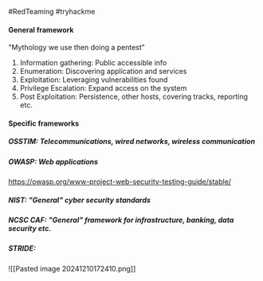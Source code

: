 #RedTeaming #tryhackme 
#### General framework 
"Mythology we use then doing a pentest"
1. Information gathering: Public accessible info 
2. Enumeration: Discovering application and services 
3. Exploitation: Leveraging vulnerabilities found 
4. Privilege Escalation: Expand access on the system
5. Post Exploitation: Persistence, other hosts, covering tracks, reporting etc. 


#### Specific frameworks
##### OSSTIM: Telecommunications, wired networks, wireless communication
##### OWASP: Web applications 
https://owasp.org/www-project-web-security-testing-guide/stable/
##### NIST: "General" cyber security standards 
##### NCSC CAF: "General" framework for infrastructure, banking, data security etc.


##### STRIDE:
![[Pasted image 20241210172410.png]]




